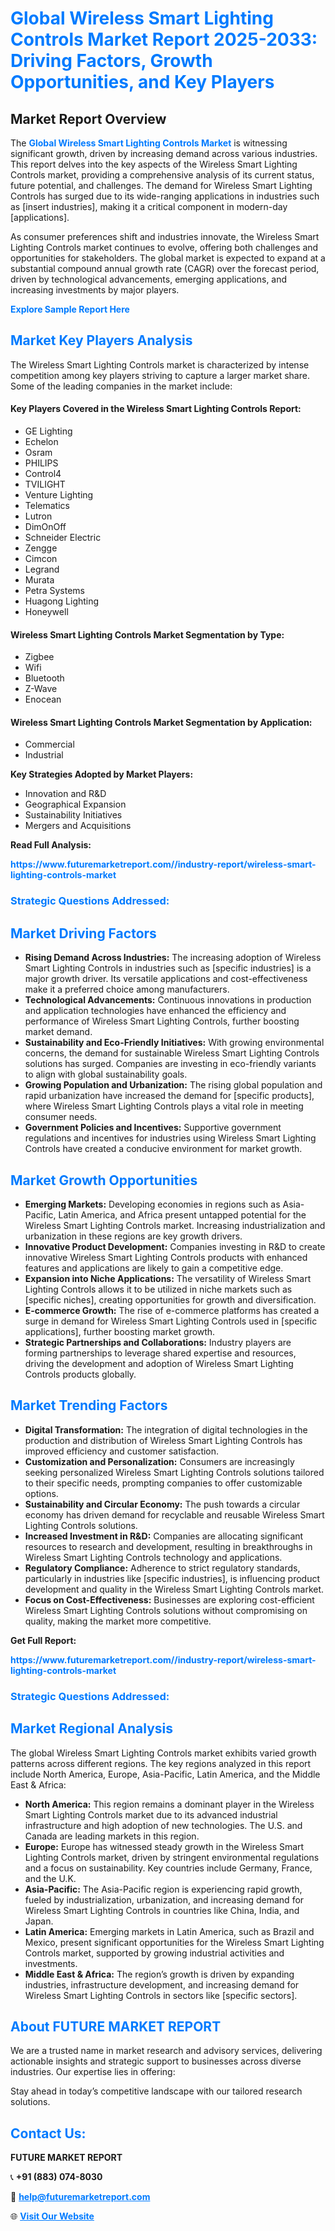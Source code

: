 <h1 style="color: #007BFF;">Global Wireless Smart Lighting Controls Market Report 2025-2033: Driving Factors, Growth Opportunities, and Key Players</h1>

<section id="overview">
<h2>Market Report Overview</h2>
<p>The <a href="https://www.futuremarketreport.com//industry-report/wireless-smart-lighting-controls-market" style="color: #007BFF; text-decoration: none;"><strong>Global Wireless Smart Lighting Controls Market</strong></a> is witnessing significant growth, driven by increasing demand across various industries. This report delves into the key aspects of the Wireless Smart Lighting Controls market, providing a comprehensive analysis of its current status, future potential, and challenges. The demand for Wireless Smart Lighting Controls has surged due to its wide-ranging applications in industries such as [insert industries], making it a critical component in modern-day [applications].</p>
<p>As consumer preferences shift and industries innovate, the Wireless Smart Lighting Controls market continues to evolve, offering both challenges and opportunities for stakeholders. The global market is expected to expand at a substantial compound annual growth rate (CAGR) over the forecast period, driven by technological advancements, emerging applications, and increasing investments by major players.</p>
</section>

<section id="overview">
<p><a href="https://www.futuremarketreport.com//request-sample/reportId=75578" style="color: #007BFF; text-decoration: none;"><strong>Explore Sample Report Here</strong></a></p>
</section>

<section id="key-players">
<h2 style="color: #007BFF;">Market Key Players Analysis</h2>
<p>The Wireless Smart Lighting Controls market is characterized by intense competition among key players striving to capture a larger market share. Some of the leading companies in the market include:</p>
<h4>Key Players Covered in the Wireless Smart Lighting Controls Report:</h4>
<ul><li>GE Lighting</li><li>Echelon</li><li>Osram</li><li>PHILIPS</li><li>Control4</li><li>TVILIGHT</li><li>Venture Lighting</li><li>Telematics</li><li>Lutron</li><li>DimOnOff</li><li>Schneider Electric</li><li>Zengge</li><li>Cimcon</li><li>Legrand</li><li>Murata</li><li>Petra Systems</li><li>Huagong Lighting</li><li>Honeywell</li></ul>
<h4>Wireless Smart Lighting Controls Market Segmentation by Type:</h4>
<ul><li>Zigbee</li><li>Wifi</li><li>Bluetooth</li><li>Z-Wave</li><li>Enocean</li></ul>

<h4>Wireless Smart Lighting Controls Market Segmentation by Application:</h4>
<ul><li>Commercial</li><li>Industrial</li></ul>
<p><strong>Key Strategies Adopted by Market Players:</strong></p>
<ul>
<li>Innovation and R&D</li>
<li>Geographical Expansion</li>
<li>Sustainability Initiatives</li>
<li>Mergers and Acquisitions</li>
</ul>
</section>

<section>
<p><strong>Read Full Analysis: </strong></p><a href="https://www.futuremarketreport.com//industry-report/wireless-smart-lighting-controls-market" style="color: #007BFF; text-decoration: none;"><strong>https://www.futuremarketreport.com//industry-report/wireless-smart-lighting-controls-market</strong></a>
<h3 style="color: #007BFF;">Strategic Questions Addressed:</h3>
</section>

<section id="driving-factors">
<h2 style="color: #007BFF;">Market Driving Factors</h2>
<ul>
<li><strong>Rising Demand Across Industries:</strong> The increasing adoption of Wireless Smart Lighting Controls in industries such as [specific industries] is a major growth driver. Its versatile applications and cost-effectiveness make it a preferred choice among manufacturers.</li>
<li><strong>Technological Advancements:</strong> Continuous innovations in production and application technologies have enhanced the efficiency and performance of Wireless Smart Lighting Controls, further boosting market demand.</li>
<li><strong>Sustainability and Eco-Friendly Initiatives:</strong> With growing environmental concerns, the demand for sustainable Wireless Smart Lighting Controls solutions has surged. Companies are investing in eco-friendly variants to align with global sustainability goals.</li>
<li><strong>Growing Population and Urbanization:</strong> The rising global population and rapid urbanization have increased the demand for [specific products], where Wireless Smart Lighting Controls plays a vital role in meeting consumer needs.</li>
<li><strong>Government Policies and Incentives:</strong> Supportive government regulations and incentives for industries using Wireless Smart Lighting Controls have created a conducive environment for market growth.</li>
</ul>
</section>

<section id="growth-opportunities">
<h2 style="color: #007BFF;">Market Growth Opportunities</h2>
<ul>
<li><strong>Emerging Markets:</strong> Developing economies in regions such as Asia-Pacific, Latin America, and Africa present untapped potential for the Wireless Smart Lighting Controls market. Increasing industrialization and urbanization in these regions are key growth drivers.</li>
<li><strong>Innovative Product Development:</strong> Companies investing in R&D to create innovative Wireless Smart Lighting Controls products with enhanced features and applications are likely to gain a competitive edge.</li>
<li><strong>Expansion into Niche Applications:</strong> The versatility of Wireless Smart Lighting Controls allows it to be utilized in niche markets such as [specific niches], creating opportunities for growth and diversification.</li>
<li><strong>E-commerce Growth:</strong> The rise of e-commerce platforms has created a surge in demand for Wireless Smart Lighting Controls used in [specific applications], further boosting market growth.</li>
<li><strong>Strategic Partnerships and Collaborations:</strong> Industry players are forming partnerships to leverage shared expertise and resources, driving the development and adoption of Wireless Smart Lighting Controls products globally.</li>
</ul>
</section>

<section id="trending-factors">
<h2 style="color: #007BFF;">Market Trending Factors</h2>
<ul>
<li><strong>Digital Transformation:</strong> The integration of digital technologies in the production and distribution of Wireless Smart Lighting Controls has improved efficiency and customer satisfaction.</li>
<li><strong>Customization and Personalization:</strong> Consumers are increasingly seeking personalized Wireless Smart Lighting Controls solutions tailored to their specific needs, prompting companies to offer customizable options.</li>
<li><strong>Sustainability and Circular Economy:</strong> The push towards a circular economy has driven demand for recyclable and reusable Wireless Smart Lighting Controls solutions.</li>
<li><strong>Increased Investment in R&D:</strong> Companies are allocating significant resources to research and development, resulting in breakthroughs in Wireless Smart Lighting Controls technology and applications.</li>
<li><strong>Regulatory Compliance:</strong> Adherence to strict regulatory standards, particularly in industries like [specific industries], is influencing product development and quality in the Wireless Smart Lighting Controls market.</li>
<li><strong>Focus on Cost-Effectiveness:</strong> Businesses are exploring cost-efficient Wireless Smart Lighting Controls solutions without compromising on quality, making the market more competitive.</li>
</ul>
</section>

<section>
<p><strong>Get Full Report: </strong></p><a href="https://www.futuremarketreport.com//industry-report/wireless-smart-lighting-controls-market" style="color: #007BFF; text-decoration: none;"><strong>https://www.futuremarketreport.com//industry-report/wireless-smart-lighting-controls-market</strong></a>
<h3 style="color: #007BFF;">Strategic Questions Addressed:</h3>
</section>


<section id="regional-analysis">
<h2 style="color: #007BFF;">Market Regional Analysis</h2>
<p>The global Wireless Smart Lighting Controls market exhibits varied growth patterns across different regions. The key regions analyzed in this report include North America, Europe, Asia-Pacific, Latin America, and the Middle East & Africa:</p>
<ul>
<li><strong>North America:</strong> This region remains a dominant player in the Wireless Smart Lighting Controls market due to its advanced industrial infrastructure and high adoption of new technologies. The U.S. and Canada are leading markets in this region.</li>
<li><strong>Europe:</strong> Europe has witnessed steady growth in the Wireless Smart Lighting Controls market, driven by stringent environmental regulations and a focus on sustainability. Key countries include Germany, France, and the U.K.</li>
<li><strong>Asia-Pacific:</strong> The Asia-Pacific region is experiencing rapid growth, fueled by industrialization, urbanization, and increasing demand for Wireless Smart Lighting Controls in countries like China, India, and Japan.</li>
<li><strong>Latin America:</strong> Emerging markets in Latin America, such as Brazil and Mexico, present significant opportunities for the Wireless Smart Lighting Controls market, supported by growing industrial activities and investments.</li>
<li><strong>Middle East & Africa:</strong> The region’s growth is driven by expanding industries, infrastructure development, and increasing demand for Wireless Smart Lighting Controls in sectors like [specific sectors].</li>
</ul>
</section>

<footer>
<h2 style="color: #007BFF;">About FUTURE MARKET REPORT</h2>
<p>We are a trusted name in market research and advisory services, delivering actionable insights and strategic support to businesses across diverse industries. Our expertise lies in offering:</p>

<p>Stay ahead in today’s competitive landscape with our tailored research solutions.</p>

<h2 style="color: #007BFF;">Contact Us:</h2>
<p><strong>FUTURE MARKET REPORT</strong></p>
<p>📞 <strong>+91 (883) 074-8030</strong></p>
<p>📧 <strong><a href="mailto:help@futuremarketreport.com" style="color: #007BFF;">help@futuremarketreport.com</a></strong></p>
<p>🌐 <strong><a href="https://www.futuremarketreport.com/" style="color: #007BFF;">Visit Our Website</a></strong></p>
</footer>